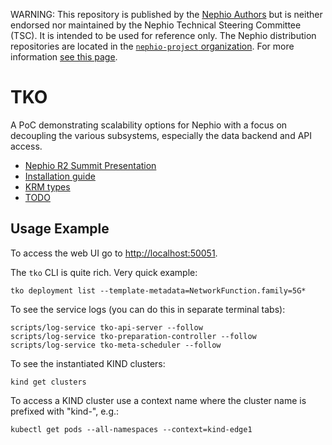 WARNING: This repository is published by the [Nephio Authors](https://nephio.org/) but is
neither endorsed nor maintained by the Nephio Technical Steering Committee (TSC). It is intended
to be used for reference only. The Nephio distribution repositories are located in the
[`nephio-project` organization](https://github.com/nephio-project). For more information
[see this page](https://nephio.org/experimental).

TKO
===

A PoC demonstrating scalability options for Nephio with a focus on decoupling the various
subsystems, especially the data backend and API access.

* [Nephio R2 Summit Presentation](https://docs.google.com/presentation/d/1I54I6RvexMjcP-qJSDq3xEqCyD6rCEfU_lcAdSFy1iM)
* [Installation guide](INSTALL.md)
* [KRM types](KRM.md)
* [TODO](TODO.md)

Usage Example
-------------

To access the web UI go to [http://localhost:50051](http://localhost:50051).

The `tko` CLI is quite rich. Very quick example:

    tko deployment list --template-metadata=NetworkFunction.family=5G*

To see the service logs (you can do this in separate terminal tabs):

    scripts/log-service tko-api-server --follow
    scripts/log-service tko-preparation-controller --follow
    scripts/log-service tko-meta-scheduler --follow

To see the instantiated KIND clusters:

    kind get clusters

To access a KIND cluster use a context name where the cluster name is prefixed with "kind-", e.g.:

    kubectl get pods --all-namespaces --context=kind-edge1
